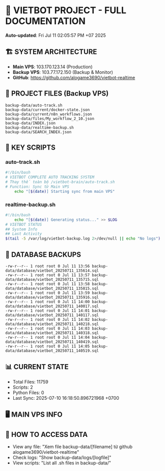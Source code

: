 # 🤖 VIETBOT PROJECT - FULL DOCUMENTATION
**Auto-updated**: Fri Jul 11 02:05:57 PM +07 2025

## 🏗️ SYSTEM ARCHITECTURE
- **Main VPS**: 103.170.123.14 (Production)
- **Backup VPS**: 103.77.172.150 (Backup & Monitor)
- **GitHub**: https://github.com/alogame3690/vietbot-realtime

## 📁 PROJECT FILES (Backup VPS)
```
backup-data/auto-track.sh
backup-data/current/docker-state.json
backup-data/current/n8n_workflows.json
backup-data/files/My_workflow_2_10.json
backup-data/INDEX.json
backup-data/realtime-backup.sh
backup-data/SEARCH_INDEX.json
```

## 🔧 KEY SCRIPTS
### auto-track.sh
```bash
#!/bin/bash
# VIETBOT COMPLETE AUTO TRACKING SYSTEM
# Thay thế toàn bộ /vietbot-brain/auto-track.sh
# Function: Sync từ Main VPS
    echo "[$(date)] Starting sync from main VPS"
```
### realtime-backup.sh
```bash
#!/bin/bash
    echo "[$(date)] Generating status..." >> $LOG
# VIETBOT STATUS
## System Info
## Last Activity
$(tail -5 /var/log/vietbot-backup.log 2>/dev/null || echo "No logs")
```

## 💾 DATABASE BACKUPS
```
-rw-r--r-- 1 root root 0 Jul 11 13:56 backup-data/database/vietbot_20250711_135614.sql
-rw-r--r-- 1 root root 0 Jul 11 13:57 backup-data/database/vietbot_20250711_135715.sql
-rw-r--r-- 1 root root 0 Jul 11 13:58 backup-data/database/vietbot_20250711_135815.sql
-rw-r--r-- 1 root root 0 Jul 11 13:59 backup-data/database/vietbot_20250711_135916.sql
-rw-r--r-- 1 root root 0 Jul 11 14:00 backup-data/database/vietbot_20250711_140017.sql
-rw-r--r-- 1 root root 0 Jul 11 14:01 backup-data/database/vietbot_20250711_140117.sql
-rw-r--r-- 1 root root 0 Jul 11 14:02 backup-data/database/vietbot_20250711_140218.sql
-rw-r--r-- 1 root root 0 Jul 11 14:03 backup-data/database/vietbot_20250711_140318.sql
-rw-r--r-- 1 root root 0 Jul 11 14:04 backup-data/database/vietbot_20250711_140419.sql
-rw-r--r-- 1 root root 0 Jul 11 14:05 backup-data/database/vietbot_20250711_140519.sql
```

## 📊 CURRENT STATE
- Total Files: 11759
- Scripts: 2
- Python Files: 0
- Last Sync: 2025-07-10 16:18:50.896721968 +0700

## 🖥️ MAIN VPS INFO


## 🚨 HOW TO ACCESS DATA
- View any file: "Xem file backup-data/[filename] từ github alogame3690/vietbot-realtime"
- Check logs: "Show backup-data/logs/[logfile]"
- View scripts: "List all .sh files in backup-data/"

